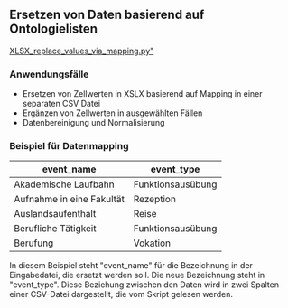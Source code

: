 <h2>Ersetzen von Daten basierend auf Ontologielisten</h2>

<a href="https://github.com/ieg-dhr/DigiKAR/blob/main/XLSX_replace_values_via_mapping.py">XLSX_replace_values_via_mapping.py"</a>

<h3>Anwendungsfälle</h3>

<ul>
  <li>Ersetzen von Zellwerten in XSLX basierend auf Mapping in einer separaten CSV Datei</li>
  <li>Ergänzen von Zellwerten in ausgewählten Fällen</li>
  <li>Datenbereinigung und Normalisierung</li>
</ul>

<h3>Beispiel für Datenmapping</h3>

|event_name               |event_type       |
|-------------------------|-----------------|
|Akademische Laufbahn     |Funktionsausübung|
|Aufnahme in eine Fakultät|Rezeption        |
|Auslandsaufenthalt       |Reise            |
|Berufliche Tätigkeit     |Funktionsausübung|
|Berufung                 |Vokation         |

<p>In diesem Beispiel steht "event_name" für die Bezeichnung in der Eingabedatei, die ersetzt werden soll. Die neue Bezeichnung steht in "event_type".
Diese Beziehung zwischen den Daten wird in zwei Spalten einer CSV-Datei dargestellt, die vom Skript gelesen werden.</p>

